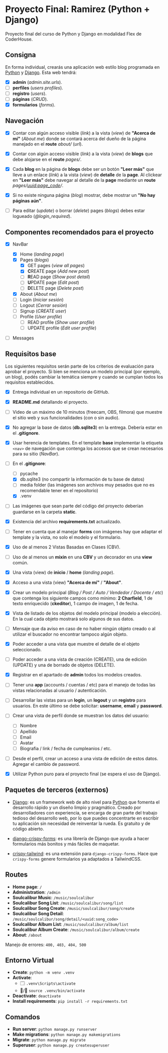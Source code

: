 # Proyecto Final: Ramirez (Python + Django)

Proyecto final del curso de Python y Django en modalidad Flex de CoderHouse.

## Consigna

En forma individual, crearás una aplicación web estilo blog programada en [Python](https://www.python.org/) y [Django](https://www.djangoproject.com/). Esta web tendrá:

- [x] **admin** (_admin.site.urls_).
- [ ] **perfiles** (_users profiles_).
- [ ] **registro** (_users_).
- [ ] **páginas** (_CRUD_).
- [x] **formularios** (_forms_).

## Navegación

- [x] Contar con algún acceso visible (_link_) a la vista (_view_) de **"Acerca de mí"** (_About me_) donde se contará acerca del dueño de la página manejado en el **route** _about/_ (_url_).

- [x] Contar con algún acceso visible (_link_) a la vista (_view_) de **blogs** que debe alojarse en el **route** _pages/_.

- [x] Cada **blog** en la página de **blogs** debe ser un botón **"Leer más"** que lleve a un enlace (_link_) a la vista (_view_) de **detalle** de la **page**. Al clickear en **"Leer más"** debe navegar al detalle de la **page** mediante un **route** _pages/<uuid:page_code>/_.

- [x] Si no existe ninguna página (_blog_) mostrar, debe mostrar un **"No hay páginas aún"**.

- [ ] Para editar (_update_) o borrar (_delete_) pages (_blogs_) debes estar logueado (_@login_required_).

## Componentes recomendados para el proyecto

- [x] NavBar

  - [x] Home (_landing page_)
  - [x] Pages (_blogs_)
    - [x] GET pages (_view all pages_)
    - [x] **C**REATE page (_Add new post_)
    - [ ] **R**EAD page (_Show post detail_)
    - [ ] **U**PDATE page (_Edit post_)
    - [ ] **D**ELETE page (_Delete post_)
  - [x] About (_About me_)
  - [ ] Login (_Iniciar sesión_)
  - [ ] Logout (_Cerrar sesión_)
  - [ ] Signup (_CREATE user_)
  - [ ] Profile (_User profile_)
    - [ ] READ profile (_Show user profile_)
    - [ ] UPDATE profile (_Edit user profile_)

- [ ] Messages

## Requisitos base

Los siguientes requisitos serán parte de los criterios de evaluación para aprobar el proyecto. Si bien se menciona un modelo principal (por ejemplo, un blog), podés cambiar la temática siempre y cuando se cumplan todos los requisitos establecidos.

- [x] Entrega individual en un repositorio de GitHub.
- [x] **README.md** detallando el proyecto.
- [ ] Video de un máximo de 10 minutos (freecam, OBS, filmora) que muestre el sitio web y sus funcionalidades (con o sin audio).
- [x] No agregar la base de datos (**db.sqlite3**) en la entrega. Debería estar en el **.gitignore**.
- [x] Usar herencia de templates. En el template **base** implementar la etiqueta `<nav>` de navegación que contenga los accesos que se crean necesarios para su sitio (_NavBar_).
- [ ] En el **.gitignore**:

  - [ ] pycache
  - [x] db.sqlite3 (no compartir la información de tu base de datos)
  - [ ] media folder (las imágenes son archivos muy pesados que no es recomendable tener en el repositorio)
  - [x] .venv

- [ ] Las imágenes que sean parte del código del proyecto deberían guardarse en la carpeta **static**.
- [x] Existencia del archivo **requirements.txt** actualizado.
- [ ] Tener en cuenta que al manejar **forms** con imágenes hay que adaptar el template y la vista, no solo el modelo y el formulario.
- [x] Uso de al menos 2 Vistas Basadas en Clases (CBV).
- [ ] Uso de al menos un **mixin** en una **CBV** y un decorador en una **view** común.
- [x] Una vista (view) de **inicio** / **home** (_landing page_).
- [x] Acceso a una vista (view) **"Acerca de mí"** / **"About"**.
- [x] Crear un modelo principal (_Blog / Post / Auto / Vendedor / Docente / etc_) que contenga los siguiente campos como mínimo: **2 Charfield**, 1 de texto enriquecido (**ckeditor**), 1 campo de imagen, 1 de fecha.
- [x] Vista de listado de los objetos del modelo principal (modelo a elección). En la cual cada objeto mostrará solo algunos de sus datos.
- [ ] Mensaje que da aviso en caso de no haber ningún objeto creado o al utilizar el buscador no encontrar tampoco algún objeto.
- [x] Poder acceder a una vista que muestre el detalle de el objeto seleccionado.
- [ ] Poder acceder a una vista de creación (CREATE), una de edición (UPDATE) y una de borrado de objetos (DELETE).
- [x] Registrar en el apartado de **admin** todos los modelos creados.
- [ ] Tener una **app** (accounts / cuentas / etc) para el manejo de todas las vistas relacionadas al usuario / autenticación.
- [ ] Desarrollar las vistas para un **login**, un **logout** y un **registro** para usuarios. En este último se debe solicitar: **username**, **email** y **password**.
- [ ] Crear una vista de perfil donde se muestran los datos del usuario:

  - [ ] Nombre
  - [ ] Apellido
  - [ ] Email
  - [ ] Avatar
  - [ ] Biografia / link / fecha de cumpleanios / etc.

- [ ] Desde el perfil, crear un acceso a una vista de edición de estos datos. Agregar el cambio de password.
- [x] Utilizar Python puro para el proyecto final (se espera el uso de Django).

<!-- ## Módulos estándar (internos) -->

<!-- - [os](https://docs.python.org/3/library/os.html): este módulo ofrece una forma portátil de utilizar funcionalidades dependientes del sistema operativo. -->

<!-- - [sys](https://docs.python.org/3/library/sys.html): este módulo proporciona acceso a algunas variables utilizadas o mantenidas por el intérprete y a funciones que interactúan estrechamente con él. Siempre está disponible. A menos que se indique explícitamente lo contrario, todas las variables son de solo lectura. -->

<!-- - [time](https://docs.python.org/3/library/time.html): -->

## Paquetes de terceros (externos)

- [Django](https://www.djangoproject.com/): es un framework web de alto nivel para [Python](https://www.python.org/) que fomenta el desarrollo rápido y un diseño limpio y pragmático. Creado por desarrolladores con experiencia, se encarga de gran parte del trabajo tedioso del desarrollo web, por lo que puedes concentrarte en escribir tu aplicación sin necesidad de reinventar la rueda. Es gratuito y de código abierto.

- [django-crispy-forms](https://django-crispy-forms.readthedocs.io/en/latest/index.html): es una librería de Django que ayuda a hacer formularios más bonitos y más fáciles de maquetar.

- [crispy-tailwind](https://github.com/django-crispy-forms/crispy-tailwind): es una extensión para `django-crispy-forms`. Hace que `crispy-forms` genere formularios ya adaptados a TailwindCSS.

## Routes

- **Home page**: `/`
- **Administration**: `/admin`
- **Soulcalibur Music**: `/music/soulcalibur`
- **Soulcalibur Song List**: `/music/soulcalibur/song/list`
- **Soulcalibur Song Create**: `/music/soulcalibur/song/create`
- **Soulcalibur Song Detail**: `/music/soulcalibur/song/detail/<uuid:song_code>`
- **Soulcalibur Album List**: `/music/soulcalibur/album/list`
- **Soulcalibur Album Create**: `/music/soulcalibur/album/create`
- **About**: `/about`

Manejo de errores: `400, 403, 404, 500`

## Entorno Virtual

- **Create**: `python -m venv .venv`
- **Activate**:
  - 🗔 `.venv\Scripts\activate`
  - 🍏/🐧 `source .venv/bin/activate`
- **Deactivate**: `deactivate`
- **Install requirements**: `pip install -r requirements.txt`

## Comandos

- **Run server**: `python manage.py runserver`
- **Make migrations**: `python manage.py makemigrations`
- **Migrate**: `python manage.py migrate`
- **Superuser**: `python manage.py createsuperuser`
<!-- - **Run tests**: `python manage.py test` -->
